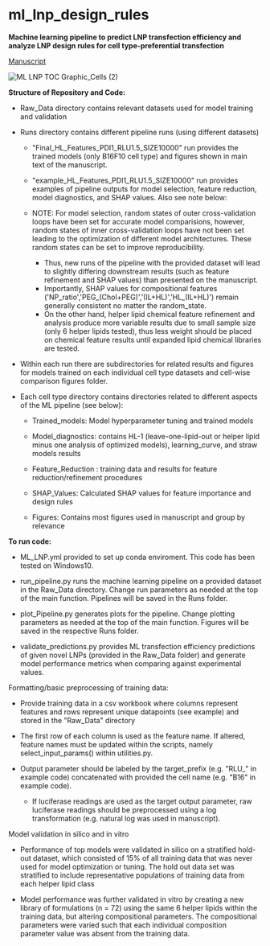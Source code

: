 # ml_lnp_design_rules
**Machine learning pipeline to predict LNP transfection efficiency and analyze LNP design rules for cell type-preferential transfection**

[Manuscript](https://pubs.acs.org/doi/full/10.1021/acsnano.4c07615#)

![ML LNP TOC Graphic_Cells (2)](https://github.com/user-attachments/assets/e1208206-9ebe-4319-aeca-0d5b7fd6cce6)


**Structure of Repository and Code:**

* Raw_Data directory contains relevant datasets used for model training and validation
  
* Runs directory contains different pipeline runs (using different datasets)
    * "Final_HL_Features_PDI1_RLU1.5_SIZE10000" run provides the trained models (only B16F10 cell type) and figures shown in main text of the manuscript. 

    * "example_HL_Features_PDI1_RLU1.5_SIZE10000" run provides examples of pipeline outputs for model selection, feature reduction, model diagnostics, and SHAP values. Also see note below:

    * NOTE: For model selection, random states of outer cross-validation loops have been set for accurate model comparisions, however, random states of inner cross-validation loops have not been set leading to the optimization of different model architectures. These random states can be set to improve reproducibility. 
      * Thus, new runs of the pipeline with the provided dataset will lead to slightly differing downstream results (such as feature refinement and SHAP values) than presented on the manuscript. 
      * Importantly, SHAP values for compositional features ('NP_ratio','PEG_(Chol+PEG)','(IL+HL)','HL_(IL+HL)') remain generally consistent no matter the random_state. 
      * On the other hand, helper lipid chemical feature refinement and analysis produce more variable results due to small sample size (only 6 helper lipids tested), thus less weight should be placed on chemical feature results until expanded lipid chemical libraries are tested. 
  
* Within each run there are subdirectories for related results and figures for models trained on each individual cell type datasets and cell-wise comparison figures folder.
  
  
* Each cell type directory contains directories related to different aspects of the ML pipeline (see below):

  * Trained_models: Model hyperparameter tuning and trained models

  * Model_diagnostics: contains HL-1 (leave-one-lipid-out or helper lipid minus one analysis of optimized models), learning_curve, and straw models results
  
  * Feature_Reduction : training data and results for feature reduction/refinement procedures
  
  * SHAP_Values: Calculated SHAP values for feature importance and design rules
        
  * Figures: Contains most figures used in manuscript and group by relevance
      
      

**To run code:**

  * ML_LNP.yml provided to set up conda enviroment. This code has been tested on Windows10.
  
  * run_pipeline.py runs the machine learning pipeline on a provided dataset in the Raw_Data directory. Change run parameters as needed at the top of the main function. Pipelines will be saved in the Runs folder.
  
  * plot_Pipeline.py generates plots for the pipeline. Change plotting parameters as needed at the top of the main function. Figures will be saved in the respective Runs folder.
  
  * validate_predictions.py provides ML transfection efficiency predictions of given novel LNPs (provided in the Raw_Data folder) and generate model performance metrics when comparing against experimental values.


Formatting/basic preprocessing of training data:

  * Provide training data in a csv workbook where columns represent features and rows represent unique datapoints (see example) and stored in the "Raw_Data" directory

  * The first row of each column is used as the feature name. If altered, feature names must be updated within the scripts, namely select_input_params() within utilities.py.

  * Output parameter should be labeled by the target_prefix (e.g. "RLU_" in example code) concatenated with provided the cell name (e.g. "B16" in example code).
    * If luciferase readings are used as the target output parameter, raw luciferase readings should be preprocessed using a log transformation (e.g. natural log was used in manuscript).


Model validation in silico and in vitro
  * Performance of top models were validated in silico on a stratified hold-out dataset, which consisted of 15% of all training data that was never used for model optimization or tuning. The hold out data set was stratified to include representative populations of training data from each helper lipid class

  * Model performance was further validated in vitro by creating a new library of formulations (n = 72) using the same 6 helper lipids within the training data, but altering compositional parameters. The compositional parameters were varied such that each individual composition parameter value was absent from the training data. 
